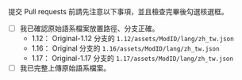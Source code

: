 提交 Pull requests 前請先注意以下事項，並且檢查完畢後勾選核選框。

- [ ] 我已確認原始語系檔案放置路徑、分支正確。
    - 1.12： Original-1.12 分支的 `1.12/assets/ModID/lang/zh_tw.json`
    - 1.16： Original 分支的 `1.16/assets/ModID/lang/zh_tw.json`
    - 1.17： Original-1.17 分支的 `1.17/assets/ModID/lang/zh_tw.json`
- [ ] 我已完整上傳原始語系檔案。

